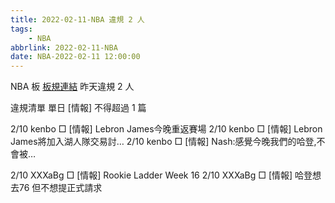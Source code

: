 ```yaml
---
title: 2022-02-11-NBA 違規 2 人
tags:
    - NBA
abbrlink: 2022-02-11-NBA
date: NBA-2022-02-11 12:00:00
---
```

NBA 板 [板規連結](https://www.ptt.cc/bbs/NBA/M.1637555315.A.C34.html)
昨天違規 2 人
<!-- more -->

違規清單
單日 [情報] 不得超過 1 篇

2/10 kenbo □ [情報] Lebron James今晚重返賽場
2/10 kenbo □ [情報] Lebron James將加入湖人隊交易討…
2/10 kenbo □ [情報] Nash:感覺今晚我們的哈登,不會被…

2/10 XXXaBg □ [情報] Rookie Ladder Week 16
2/10 XXXaBg □ [情報] 哈登想去76  但不想提正式請求